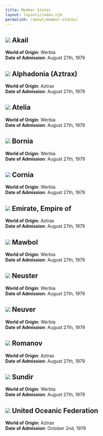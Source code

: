 ```yaml
---
title: Member States
layout: layouts/index.njk
permalink: /about/member-states/
---
```

<div class="grid grid-cols-3 gap-20">
    <div class="card w-70 bg-base-300 shadow-xl">
        <div class="card-body">
            <h2 class="card-title p-0 pb-2"><img src="/assets/img/flags/Unknown.png" class="h-[22.5px]" /> Akail</h2>
            <p class="italic">
                <b>World of Origin</b>: Werbia<br>
                <b>Date of Admission</b>: August 27th, 1979
            </p>
        </div>
    </div>
    <div class="card w-70 bg-base-300 shadow-xl">
        <div class="card-body">
            <h2 class="card-title p-0 pb-2"><img src="/assets/img/flags/Alphadonia.png" class="h-[22.5px]" /> Alphadonia (Aztrax)</h2>
            <p class="italic">
                <b>World of Origin</b>: Aztrax<br>
                <b>Date of Admission</b>: August 27th, 1979
            </p>
        </div>
    </div>
    <div class="card w-70 bg-base-300 shadow-xl">
        <div class="card-body">
            <h2 class="card-title p-0 pb-2"><img src="/assets/img/flags/Unknown.png" class="h-[22.5px]" /> Atelia</h2>
            <p class="italic">
                <b>World of Origin</b>: Werbia<br>
                <b>Date of Admission</b>: August 27th, 1979
            </p>
        </div>
    </div>
    <div class="card w-70 bg-base-300 shadow-xl">
        <div class="card-body">
            <h2 class="card-title p-0 pb-2"><img src="/assets/img/flags/Unknown.png" class="h-[22.5px]" /> Bornia</h2>
            <p class="italic">
                <b>World of Origin</b>: Werbia<br>
                <b>Date of Admission</b>: August 27th, 1979
            </p>
        </div>
    </div>
    <div class="card w-70 bg-base-300 shadow-xl">
        <div class="card-body">
            <h2 class="card-title p-0 pb-2"><img src="/assets/img/flags/Cornia.png" class="h-[22.5px]" /> Cornia</h2>
            <p class="italic">
                <b>World of Origin</b>: Werbia<br>
                <b>Date of Admission</b>: August 27th, 1979
            </p>
        </div>
    </div>
    <div class="card w-70 bg-base-300 shadow-xl">
        <div class="card-body">
            <h2 class="card-title p-0 pb-2"><img src="/assets/img/flags/Emirate.jpg" class="h-[22.5px]" /> Emirate, Empire of</h2>
            <p class="italic">
                <b>World of Origin</b>: Aztrax<br>
                <b>Date of Admission</b>: August 27th, 1979
            </p>
        </div>
    </div>
    <div class="card w-70 bg-base-300 shadow-xl">
        <div class="card-body">
            <h2 class="card-title p-0 pb-2"><img src="/assets/img/flags/Mawbol.png" class="h-[22.5px]" /> Mawbol</h2>
            <p class="italic">
                <b>World of Origin</b>: Werbia<br>
                <b>Date of Admission</b>: August 27th, 1979
            </p>
        </div>
    </div>
    <div class="card w-70 bg-base-300 shadow-xl">
        <div class="card-body">
            <h2 class="card-title p-0 pb-2"><img src="/assets/img/flags/Unknown.png" class="h-[22.5px]" /> Neuster</h2>
            <p class="italic">
                <b>World of Origin</b>: Werbia<br>
                <b>Date of Admission</b>: August 27th, 1979
            </p>
        </div>
    </div>
    <div class="card w-70 bg-base-300 shadow-xl">
        <div class="card-body">
            <h2 class="card-title p-0 pb-2"><img src="/assets/img/flags/Neuver.png" class="h-[22.5px]" /> Neuver</h2>
            <p class="italic">
                <b>World of Origin</b>: Werbia<br>
                <b>Date of Admission</b>: August 27th, 1979
            </p>
        </div>
    </div>
    <div class="card w-70 bg-base-300 shadow-xl">
        <div class="card-body">
            <h2 class="card-title p-0 pb-2"><img src="/assets/img/flags/Romanov.png" class="h-[22.5px]" /> Romanov</h2>
            <p class="italic">
                <b>World of Origin</b>: Aztrax<br>
                <b>Date of Admission</b>: August 27th, 1979
            </p>
        </div>
    </div>
    <div class="card w-70 bg-base-300 shadow-xl">
        <div class="card-body">
            <h2 class="card-title p-0 pb-2"><img src="/assets/img/flags/Unknown.png" class="h-[22.5px]" /> Sundir</h2>
            <p class="italic">
                <b>World of Origin</b>: Werbia<br>
                <b>Date of Admission</b>: August 27th, 1979
            </p>
        </div>
    </div>
    <div class="card w-70 bg-base-300 shadow-xl">
        <div class="card-body">
            <h2 class="card-title p-0 pb-2"><img src="/assets/img/flags/UOF.png" class="h-[22.5px]" /> United Oceanic Federation</h2>
            <p class="italic">
                <b>World of Origin</b>: Aztrax<br>
                <b>Date of Admission</b>: October 2nd, 1979
            </p>
        </div>
    </div>
</div>